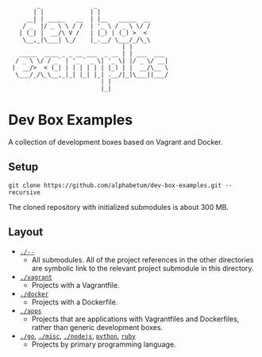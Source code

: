 ```
        _               _
       | |             | |
     __| | _____   __  | |__   _____  __
    / _` |/ _ \ \ / /  | '_ \ / _ \ \/ /
   | (_| |  __/\ V /   | |_) | (_) >  <
    \__,_|\___| \_/    |_.__/ \___/_/\_\
                                | |
   _____  ____ _ _ __ ___  _ __ | | ___  ___
  / _ \ \/ / _` | '_ ` _ \| '_ \| |/ _ \/ __|
 |  __/>  < (_| | | | | | | |_) | |  __/\__ \
  \___/_/\_\__,_|_| |_| |_| .__/|_|\___||___/
                          | |
                          |_|
```

# Dev Box Examples

A collection of development boxes based on Vagrant and Docker.

## Setup

```
git clone https://github.com/alphabetum/dev-box-examples.git --recursive
```

The cloned repository with initialized submodules is about 300 MB.

## Layout

- [`./--`](https://github.com/alphabetum/dev-box-examples/tree/master/__)
  - All submodules. All of the project references in the other directories are symbolic link to the relevant
    project submodule in this directory.
- [`./vagrant`](https://github.com/alphabetum/dev-box-examples/tree/master/vagrant)
  - Projects with a Vagrantfile.
- [`./docker`](https://github.com/alphabetum/dev-box-examples/tree/master/docker)
  - Projects with a Dockerfile.
- [`./apps`](https://github.com/alphabetum/dev-box-examples/tree/master/apps)
  - Projects that are applications with Vagrantfiles and Dockerfiles, rather than generic development boxes.
- [`./go`](https://github.com/alphabetum/dev-box-examples/tree/master/go), [`./misc`](https://github.com/alphabetum/dev-box-examples/tree/master/misc), [`./nodejs`](https://github.com/alphabetum/dev-box-examples/tree/master/nodejs), [`python`](https://github.com/alphabetum/dev-box-examples/tree/master/python), [`ruby`](https://github.com/alphabetum/dev-box-examples/tree/master/ruby)
  - Projects by primary programming language.
